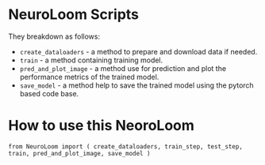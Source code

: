 # NeuroLoom Scripts

They breakdown as follows: 
* `create_dataloaders` - a method to prepare and download data if needed.
* `train` - a method containing training model.
* `pred_and_plot_image` - a method use for prediction and plot the performance metrics of the trained model.
* `save_model` - a method help to save the trained model using the pytorch based code base.

# How to use this NeoroLoom

`from NeuroLoom import (
create_dataloaders,
train_step,
test_step,
train,
pred_and_plot_image,
save_model
)`
